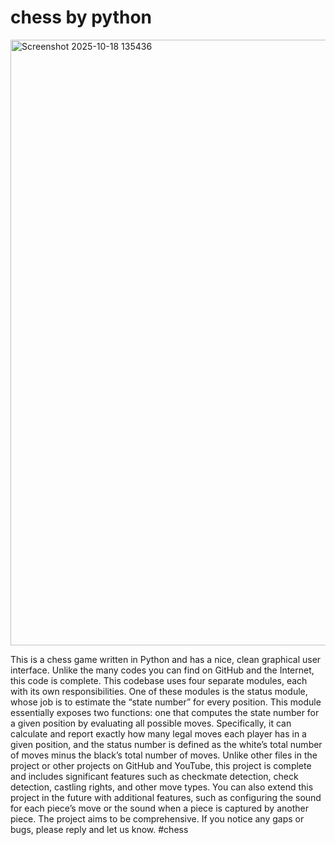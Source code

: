 # chess by python
<img width="921" height="969" alt="Screenshot 2025-10-18 135436" src="https://github.com/user-attachments/assets/b08af2e7-0b20-4a95-9c29-5c532a79c92d" />

This is a chess game written in Python and has a nice, clean graphical user interface. Unlike the many codes you can find on GitHub and the Internet, this code is complete.
This codebase uses four separate modules, each with its own responsibilities. One of these modules is the status module, whose job is to estimate the “state number” for every position. This module essentially exposes two functions: one that computes the state number for a given position by evaluating all possible moves. Specifically, it can calculate and report exactly how many legal moves each player has in a given position, and the status number is defined as the white’s total number of moves minus the black’s total number of moves. Unlike other files in the project or other projects on GitHub and YouTube, this project is complete and includes significant features such as checkmate detection, check detection, castling rights, and other move types. You can also extend this project in the future with additional features, such as configuring the sound for each piece’s move or the sound when a piece is captured by another piece. The project aims to be comprehensive. If you notice any gaps or bugs, please reply and let us know.
#chess
